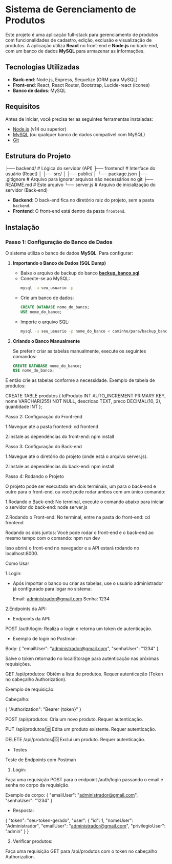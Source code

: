 # Sistema de Gerenciamento de Produtos

Este projeto é uma aplicação full-stack para gerenciamento de produtos com funcionalidades de cadastro, edição, exclusão e visualização de produtos. A aplicação utiliza **React** no front-end e **Node.js** no back-end, com um banco de dados **MySQL** para armazenar as informações.

## Tecnologias Utilizadas

- **Back-end**: Node.js, Express, Sequelize (ORM para MySQL)
- **Front-end**: React, React Router, Bootstrap, Lucide-react (ícones)
- **Banco de dados**: MySQL

## Requisitos

Antes de iniciar, você precisa ter as seguintes ferramentas instaladas:

- [Node.js](https://nodejs.org/) (v14 ou superior)
- [MySQL](https://www.mysql.com/) (ou qualquer banco de dados compatível com MySQL)
- [Git](https://git-scm.com/)

## Estrutura do Projeto

├── backend/ # Lógica do servidor (API)
├── frontend/ # Interface do usuário (React)
│ ├── src/
│ ├── public/
│ └── package.json
├── .gitignore # Arquivo para ignorar arquivos não necessários no git
├── README.md # Este arquivo
└── server.js # Arquivo de inicialização do servidor (Back-end)


- **Backend**: O back-end fica no diretório raiz do projeto, sem a pasta `backend`.
- **Frontend**: O front-end está dentro da pasta `frontend`.

## Instalação

### Passo 1: Configuração do Banco de Dados

O sistema utiliza o banco de dados **MySQL**. Para configurar:

1. **Importando o Banco de Dados (SQL Dump)**

   - Baixe o arquivo de backup do banco [**backup_banco.sql**](./database/backup_banco.sql).
   - Conecte-se ao MySQL:
     ```bash
     mysql -u seu_usuario -p
     ```
   - Crie um banco de dados:
     ```sql
     CREATE DATABASE nome_do_banco;
     USE nome_do_banco;
     ```
   - Importe o arquivo SQL:
     ```bash
     mysql -u seu_usuario -p nome_do_banco < caminho/para/backup_banco.sql
     ```

2. **Criando o Banco Manualmente**

   Se preferir criar as tabelas manualmente, execute os seguintes comandos:
   ```sql
   CREATE DATABASE nome_do_banco;
   USE nome_do_banco;
E então crie as tabelas conforme a necessidade. Exemplo de tabela de produtos:

CREATE TABLE produtos (
  IdProduto INT AUTO_INCREMENT PRIMARY KEY,
  nome VARCHAR(255) NOT NULL,
  descricao TEXT,
  preco DECIMAL(10, 2),
  quantidade INT
);

Passo 2: Configuração do Front-end

1.Navegue até a pasta frontend:
cd frontend

2.Instale as dependências do front-end:
npm install

Passo 3: Configuração do Back-end

1.Navegue até o diretório do projeto (onde está o arquivo server.js).

2.Instale as dependências do back-end:
npm install

Passo 4: Rodando o Projeto

O projeto pode ser executado em dois terminais, um para o back-end e outro para o front-end, ou você pode rodar ambos com um único comando:

1.Rodando o Back-end:
No terminal, execute o comando abaixo para iniciar o servidor do back-end:
node server.js

2.Rodando o Front-end:
No terminal, entre na pasta do front-end:
cd frontend

Rodando os dois juntos:
Você pode rodar o front-end e o back-end ao mesmo tempo com o comando:
npm run dev

Isso abrirá o front-end no navegador e a API estará rodando no localhost:8000.

Como Usar

1.Login:

- Após importar o banco ou criar as tabelas, use o usuário administrador já configurado para logar no sistema:

    Email: administrador@gmail.com
    Senha: 1234

2.Endpoints da API:

 - Endpoints da API:

POST /auth/login: Realiza o login e retorna um token de autenticação.

- Exemplo de login no Postman:

Body:
{
  "emailUser": "administrador@gmail.com",
  "senhaUser": "1234"
}

Salve o token retornado no localStorage para autenticação nas próximas requisições.

GET /api/produtos: Obtém a lista de produtos. Requer autenticação (Token no cabeçalho Authorization).

Exemplo de requisição:

Cabeçalho:

{
  "Authorization": "Bearer {token}"
}

POST /api/produtos: Cria um novo produto. Requer autenticação.

PUT /api/produtos/:id: Edita um produto existente. Requer autenticação.

DELETE /api/produtos/:id: Exclui um produto. Requer autenticação.

 - Testes

Teste de Endpoints com Postman

1. Login:

Faça uma requisição POST para o endpoint /auth/login passando o email e senha no corpo da requisição.

Exemplo de corpo:
{
  "emailUser": "administrador@gmail.com",
  "senhaUser": "1234"
}

- Resposta:

{
  "token": "seu-token-gerado",
  "user": {
    "id": 1,
    "nomeUser": "Administrador",
    "emailUser": "administrador@gmail.com",
    "privilegioUser": "admin"
  }
}

2. Verificar produtos:

Faça uma requisição GET para /api/produtos com o token no cabeçalho Authorization.
